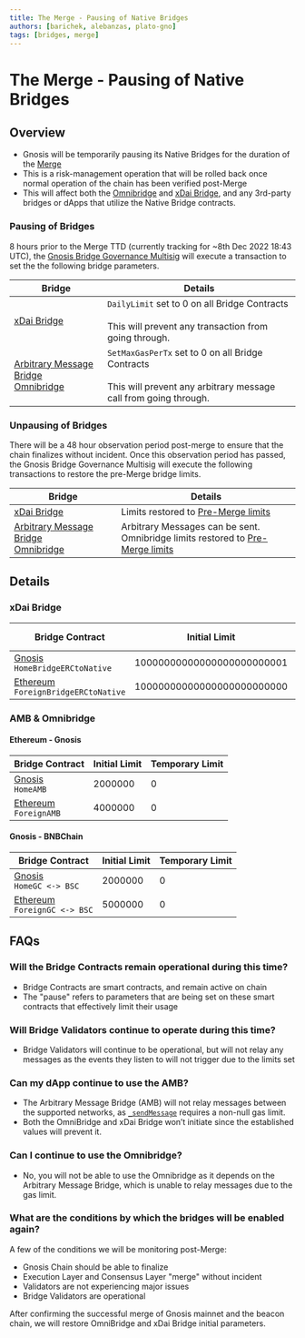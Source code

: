 ```yaml
---
title: The Merge - Pausing of Native Bridges
authors: [barichek, alebanzas, plato-gno]
tags: [bridges, merge]
---
```


# The Merge - Pausing of Native Bridges

## Overview

- Gnosis will be temporarily pausing its Native Bridges for the duration of the [Merge](../docs/specs/hard-forks/merge.md)
- This is a risk-management operation that will be rolled back once normal operation of the chain has been verified post-Merge
- This will affect both the [Omnibridge](../docs/bridges/tokenbridge/omnibridge.md) and [xDai Bridge](../docs/bridges/tokenbridge/xdai-bridge.md), and any 3rd-party bridges or dApps that utilize the Native Bridge contracts. 

### Pausing of Bridges

8 hours prior to the Merge TTD (currently tracking for ~8th Dec 2022 18:43 UTC), the [Gnosis Bridge Governance Multisig](../docs/bridges/governance/README.md) will execute a transaction to set the the following bridge parameters. 

| Bridge                                                                                                                             | Details                                                                                                                        |
| ---------------------------------------------------------------------------------------------------------------------------------- | ------------------------------------------------------------------------------------------------------------------------------ |
| [xDai Bridge](../docs/bridges/tokenbridge/xdai-bridge.md)                                                                          | `DailyLimit` set to 0 on all Bridge Contracts<br /><br /> This will prevent any transaction from going through.                |
| [Arbitrary Message Bridge](../docs/bridges/tokenbridge/amb-bridge.md)<br />[Omnibridge](../docs/bridges/tokenbridge/omnibridge.md) | `SetMaxGasPerTx` set to 0 on all Bridge Contracts<br /><br /> This will prevent any arbitrary message call from going through. |

### Unpausing of Bridges

There will be a 48 hour observation period post-merge to ensure that the chain finalizes without incident. Once this observation period has passed, the Gnosis Bridge Governance Multisig will execute the following transactions to restore the pre-Merge bridge limits. 

| Bridge                                                                                                                             | Details                                                                                                                                       |
| ---------------------------------------------------------------------------------------------------------------------------------- | --------------------------------------------------------------------------------------------------------------------------------------------- |
| [xDai Bridge](../docs/bridges/tokenbridge/xdai-bridge.md)                                                                          | Limits restored to [Pre-Merge limits](../docs/bridges/tokenbridge/xdai-bridge.md#fees--daily-limits)                                          |
| [Arbitrary Message Bridge](../docs/bridges/tokenbridge/amb-bridge.md)<br />[Omnibridge](../docs/bridges/tokenbridge/omnibridge.md) | Arbitrary Messages can be sent.<br />Omnibridge limits restored to [Pre-Merge limits](../docs/bridges/tokenbridge/omnibridge.md#daily-limits) |

## Details

### xDai Bridge

| Bridge Contract                                                                                                                         | Initial Limit                | Temporary Limit |
| --------------------------------------------------------------------------------------------------------------------------------------- | ---------------------------- | --------- |
| [Gnosis](https://gnosisscan.io/address/0x7301cfa0e1756b71869e93d4e4dca5c7d0eb0aa6#readProxyContract) <br /> `HomeBridgeERCtoNative`     | 10000000000000000000000001   | 0         |
| [Ethereum](https://etherscan.io/address/0x4aa42145aa6ebf72e164c9bbc74fbd3788045016#readProxyContract) <br /> `ForeignBridgeERCtoNative` | 10000000000000000000000000 | 0         |

### AMB & Omnibridge

#### Ethereum - Gnosis

| Bridge Contract                                                                                                           | Initial Limit | Temporary Limit |
| ------------------------------------------------------------------------------------------------------------------------- | ------------- | --------- |
| [Gnosis](https://gnosisscan.io/address/0x75df5af045d91108662d8080fd1fefad6aa0bb59#readProxyContract) <br /> `HomeAMB`    | 2000000     | 0         |
| [Ethereum](https://etherscan.io/address/0x4C36d2919e407f0Cc2Ee3c993ccF8ac26d9CE64e#readProxyContract) <br /> `ForeignAMB` | 4000000     | 0         |

#### Gnosis - BNBChain

| Bridge Contract                                                                                                                 | Initial Limit | Temporary Limit |
| ------------------------------------------------------------------------------------------------------------------------------- | ------------- | --------- |
| [Gnosis](https://gnosisscan.io/address/0x162e898bd0aacb578c8d5f8d6ca588c13d2a383f#readProxyContract) <br /> `HomeGC <-> BSC`    | 2000000     | 0         |
| [Ethereum](https://bscscan.com/address/0x05185872898b6f94aa600177ef41b9334b1fa48b#readProxyContract) <br /> `ForeignGC <-> BSC` | 5000000     | 0         |

## FAQs

### Will the Bridge Contracts remain operational during this time?

* Bridge Contracts are smart contracts, and remain active on chain
* The "pause" refers to parameters that are being set on these smart contracts that effectively limit their usage

### Will Bridge Validators continue to operate during this time?

* Bridge Validators will continue to be operational, but will not relay any messages as the events they listen to will not trigger due to the limits set

### Can my dApp continue to use the AMB?

* The Arbitrary Message Bridge (AMB) will not relay messages between the supported networks, as [`_sendMessage`](https://gnosisscan.io/address/0x525127c1f5670cc102b26905dccf8245c05c164f#code#L1428) requires a non-null gas limit.  
* Both the OmniBridge and xDai Bridge won’t initiate since the established values will prevent it. 

### Can I continue to use the Omnibridge?
  
* No, you will not be able to use the Omnibridge as it depends on the Arbitrary Message Bridge, which is unable to relay messages due to the gas limit. 

### What are the conditions by which the bridges will be enabled again?

A few of the conditions we will be monitoring post-Merge: 

* Gnosis Chain should be able to finalize
* Execution Layer and Consensus Layer "merge" without incident
* Validators are not experiencing major issues
* Bridge Validators are operational

After confirming the successful merge of Gnosis mainnet and the beacon chain, we will restore OmniBridge and xDai Bridge initial parameters.  